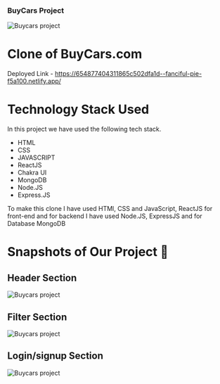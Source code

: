 ### BuyCars Project ####


![Buycars project](https://github.com/Rahulzhp/buycar/assets/107567053/c0efcc32-6175-4eb4-90e4-86ca8a927374)
# Clone of BuyCars.com

Deployed Link - https://654877404311865c502dfa1d--fanciful-pie-f5a100.netlify.app/



# Technology Stack Used

In this project we have used the following tech stack.

- HTML
- CSS
- JAVASCRIPT
- ReactJS
- Chakra UI
- MongoDB
- Node.JS
- Express.JS


To make this clone I have used HTMl, CSS and JavaScript, ReactJS for front-end and for backend I have used Node.JS, ExpressJS and for Database MongoDB


# Snapshots of Our Project 📸

## Header Section

![Buycars project](https://github.com/Rahulzhp/photos/assets/107567053/7b0825f4-5b08-44e8-8d28-6da3cdd95296)


## Filter Section
![Buycars project](https://github.com/Rahulzhp/photos/assets/107567053/5ec5bf9c-8c28-487c-aea8-006cbd16112c)



## Login/signup Section

![Buycars project](https://github.com/Rahulzhp/buycar/assets/107567053/e9eca471-393a-4238-b7fb-b2385467aa2d)






